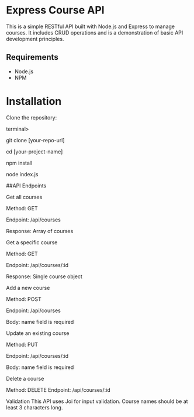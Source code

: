 # Express Course API

This is a simple RESTful API built with Node.js and Express to manage courses. It includes CRUD operations and is a demonstration of basic API development principles.

## Requirements

- Node.js
- NPM

# Installation
Clone the repository:

terminal>

git clone [your-repo-url]

cd [your-project-name]

npm install

node index.js

##API Endpoints

Get all courses

Method: GET

Endpoint: /api/courses

Response: Array of courses

Get a specific course

Method: GET

Endpoint: /api/courses/:id

Response: Single course object

Add a new course

Method: POST

Endpoint: /api/courses

Body: name field is required

Update an existing course

Method: PUT

Endpoint: /api/courses/:id

Body: name field is required

Delete a course

Method: DELETE
Endpoint: /api/courses/:id

Validation
This API uses Joi for input validation. Course names should be at least 3 characters long.
